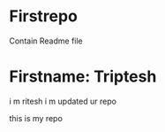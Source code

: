# Firstrepo
Contain Readme file
# Firstname: Triptesh

i m ritesh
i m updated ur repo

this is my repo


